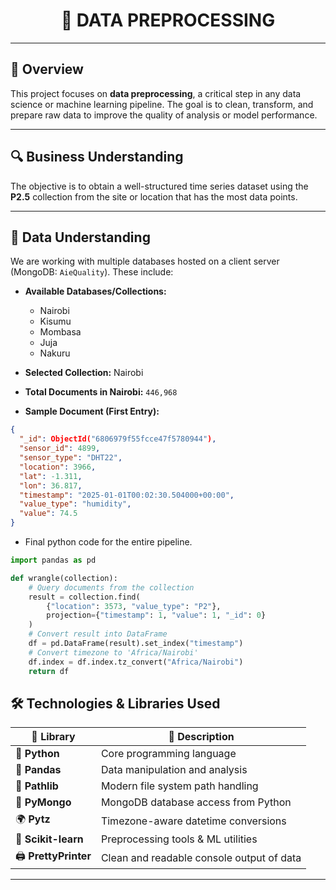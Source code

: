 <p align="center">
  <h1 align="center">🧹 DATA PREPROCESSING</h1>
</p>

---

## 📌 Overview

This project focuses on **data preprocessing**, a critical step in any data science or machine learning pipeline. The goal is to clean, transform, and prepare raw data to improve the quality of analysis or model performance.

---

## 🔍 Business Understanding

The objective is to obtain a well-structured time series dataset using the **P2.5** collection from the site or location that has the most data points.

---

## 🧠 Data Understanding

We are working with multiple databases hosted on a client server (MongoDB: `AieQuality`). These include:

- **Available Databases/Collections:**
  - Nairobi
  - Kisumu
  - Mombasa
  - Juja
  - Nakuru

- **Selected Collection:** Nairobi  
- **Total Documents in Nairobi:** `446,968`

- **Sample Document (First Entry):**

```json
{
  "_id": ObjectId("6806979f55fcce47f5780944"),
  "sensor_id": 4899,
  "sensor_type": "DHT22",
  "location": 3966,
  "lat": -1.311,
  "lon": 36.817,
  "timestamp": "2025-01-01T00:02:30.504000+00:00",
  "value_type": "humidity",
  "value": 74.5
}
```
- Final python code for the entire pipeline.
```python
import pandas as pd

def wrangle(collection):
    # Query documents from the collection
    result = collection.find(
        {"location": 3573, "value_type": "P2"},
        projection={"timestamp": 1, "value": 1, "_id": 0}
    )
    # Convert result into DataFrame
    df = pd.DataFrame(result).set_index("timestamp")
    # Convert timezone to 'Africa/Nairobi'
    df.index = df.index.tz_convert("Africa/Nairobi")
    return df
```
## 🛠️ Technologies & Libraries Used

| 🧩 Library             | 📌 Description                                |
|------------------------|----------------------------------------------|
| 🐍 **Python**          | Core programming language                     |
| 🐼 **Pandas**          | Data manipulation and analysis                |
| 📁 **Pathlib**         | Modern file system path handling              |
| 🍃 **PyMongo**         | MongoDB database access from Python           |
| 🌍 **Pytz**            | Timezone-aware datetime conversions           |
| 🧪 **Scikit-learn**    | Preprocessing tools & ML utilities            |
| 🖨️ **PrettyPrinter**   | Clean and readable console output of data     |


---
